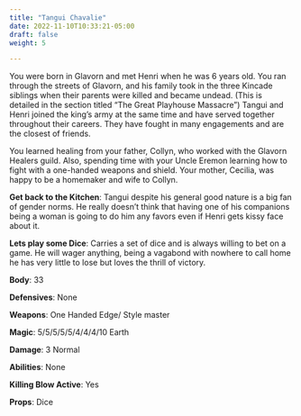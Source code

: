 ```yaml
---
title: "Tangui Chavalie"
date: 2022-11-10T10:33:21-05:00
draft: false
weight: 5

---
```


You were born in Glavorn and met Henri when he was 6 years old. You ran through the streets of Glavorn, and his family took in the three Kincade siblings when their parents were killed and became undead. (This is detailed in the section titled “The Great Playhouse Massacre”)  Tangui and Henri joined the king’s army at the same time and have served together throughout their careers. They have fought in many engagements and are the closest of friends.

 You learned healing from your father, Collyn, who worked with the Glavorn Healers guild. Also, spending time with your Uncle Eremon learning how to fight with a one-handed weapons and shield. Your mother, Cecilia, was happy to be a homemaker and wife to Collyn.

 **Get back to the Kitchen**: Tangui despite his general good nature is a big fan of gender norms. He really doesn’t think that having one of his companions being a woman is going to do him any favors even if Henri gets kissy face about it.

**Lets play some Dice**: Carries a set of dice and is always willing to bet on a game. He will wager anything, being a vagabond with nowhere to call home he has very little to lose but loves the thrill of victory.

 **Body**: 33 

 **Defensives**: None

 **Weapons**: One Handed Edge/ Style master

 **Magic**: 5/5/5/5/5/4/4/4/10 Earth 

 **Damage**: 3 Normal

 **Abilities**:  None

 **Killing Blow Active**: Yes 

 **Props**: Dice